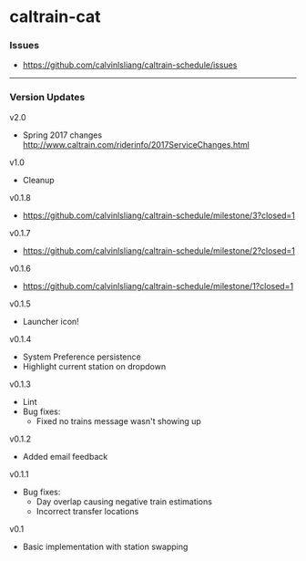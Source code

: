 # caltrain-cat

### Issues
- https://github.com/calvinlsliang/caltrain-schedule/issues

----------
### Version Updates

v2.0
- Spring 2017 changes http://www.caltrain.com/riderinfo/2017ServiceChanges.html

v1.0
- Cleanup

v0.1.8
- https://github.com/calvinlsliang/caltrain-schedule/milestone/3?closed=1

v0.1.7
- https://github.com/calvinlsliang/caltrain-schedule/milestone/2?closed=1

v0.1.6
- https://github.com/calvinlsliang/caltrain-schedule/milestone/1?closed=1

v0.1.5
- Launcher icon!

v0.1.4
- System Preference persistence
- Highlight current station on dropdown

v0.1.3
- Lint
- Bug fixes:
  - Fixed no trains message wasn't showing up

v0.1.2
- Added email feedback

v0.1.1
- Bug fixes:
  - Day overlap causing negative train estimations
  - Incorrect transfer locations

v0.1
- Basic implementation with station swapping
